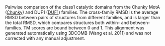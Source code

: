 Pairwise comparison of the class1 catalytic domains from the Chunky MotA (<a href='/class1/Chunky'>Chunky</a>) and DUF1 (<a href='/class1/DUF1'>DUF1</a>) families. 
	The cross-family RMSD is the average RMSD between pairs of structures from different families, and is
	 larger than the total RMSD, which compares structures both within- and between-families. TM scores are bound between 0 and 1. 
	 This alignment was generated automatically using 3DCOMB (Wang et al. 2011) and was not corrected with any manual adjustment.
